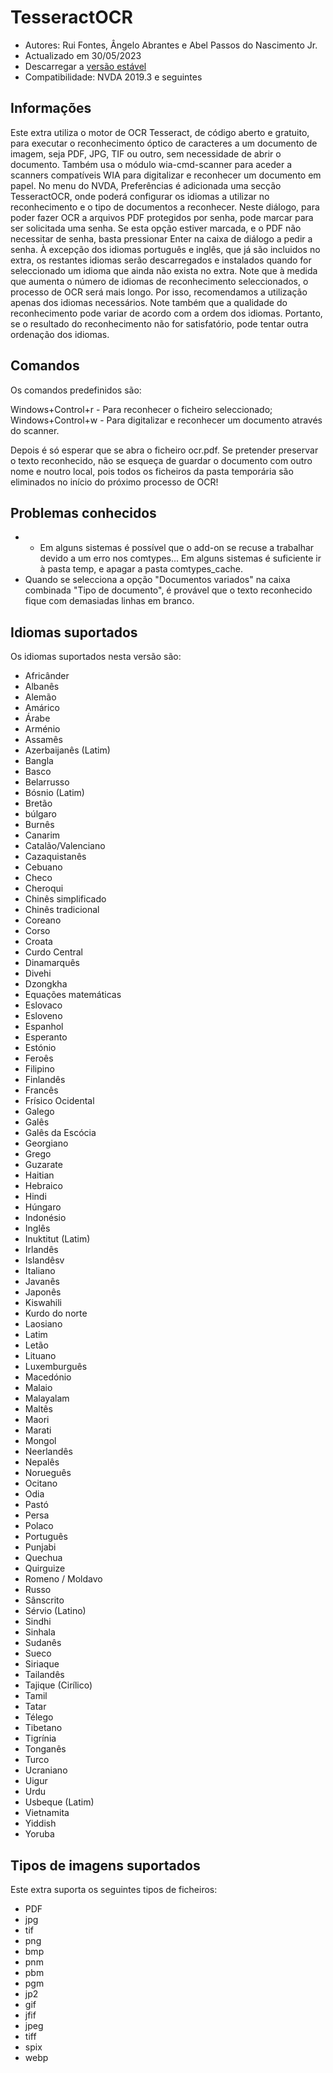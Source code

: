 # TesseractOCR


* Autores: Rui Fontes, Ângelo Abrantes e Abel Passos do Nascimento Jr.
* Actualizado em 30/05/2023
* Descarregar a [versão estável][1]
* Compatibilidade: NVDA 2019.3 e seguintes


## Informações

Este extra utiliza o motor de OCR Tesseract, de código aberto e gratuito, para executar o reconhecimento óptico de caracteres a um documento de imagem, seja PDF, JPG, TIF ou outro, sem necessidade de abrir o documento.
Também usa o módulo wia-cmd-scanner para aceder a scanners compatíveis WIA para digitalizar e reconhecer um documento em papel.
No menu do NVDA, Preferências é adicionada uma secção TesseractOCR, onde poderá configurar os idiomas a utilizar no reconhecimento e o tipo de documentos a reconhecer.
Neste diálogo, para poder fazer OCR a arquivos PDF protegidos por senha, pode marcar para ser solicitada uma senha.
Se esta opção estiver marcada, e o PDF não necessitar de senha, basta pressionar Enter na caixa de diálogo a pedir a senha.
À excepção dos idiomas português e inglês, que já são incluidos no extra, os restantes idiomas serão descarregados e instalados quando for seleccionado um idioma que ainda não exista no extra.
Note que à medida que aumenta o número de idiomas de reconhecimento seleccionados, o processo de OCR será mais longo.
Por isso, recomendamos a utilização apenas dos idiomas necessários.
Note também que a qualidade do reconhecimento pode variar de acordo com a ordem dos idiomas.
Portanto, se o resultado do reconhecimento não for satisfatório, pode tentar outra ordenação dos idiomas.


## Comandos

Os comandos predefinidos são:

Windows+Control+r - Para reconhecer o ficheiro seleccionado;
Windows+Control+w - Para digitalizar e reconhecer um documento através do scanner.

Depois é só esperar que se abra o ficheiro ocr.pdf.
Se pretender preservar o texto reconhecido, não se esqueça de guardar o documento com outro nome e noutro local, pois todos os ficheiros da pasta temporária são eliminados no início do próximo processo de OCR!


## Problemas conhecidos

* * Em alguns sistemas é possível que o add-on se recuse a trabalhar devido a um erro nos comtypes...
Em alguns sistemas é suficiente ir à pasta temp, e apagar a pasta comtypes_cache.
* Quando se selecciona a opção "Documentos variados" na caixa combinada "Tipo de documento", é provável que o texto reconhecido fique com demasiadas linhas em branco.


## Idiomas suportados

Os idiomas suportados nesta versão são:
* Africânder
* Albanês
* Alemão
* Amárico
* Árabe
* Arménio
* Assamês
* Azerbaijanês (Latim)
* Bangla
* Basco
* Belarrusso
* Bósnio (Latim)
* Bretão
* búlgaro
* Burnês
* Canarim
* Catalão/Valenciano
* Cazaquistanês
* Cebuano
* Checo
* Cheroqui
* Chinês simplificado
* Chinês tradicional
* Coreano
* Corso
* Croata
* Curdo Central
* Dinamarquês
* Divehi
* Dzongkha
* Equações matemáticas
* Eslovaco
* Esloveno
* Espanhol
* Esperanto
* Estónio
* Feroês
* Filipino
* Finlandês
* Francês
* Frísico Ocidental
* Galego
* Galês
* Galês da Escócia
* Georgiano
* Grego
* Guzarate
* Haitian
* Hebraico
* Hindi
* Húngaro
* Indonésio
* Inglês
* Inuktitut (Latim)
* Irlandês
* Islandêsv
* Italiano
* Javanês
* Japonês
* Kiswahili
* Kurdo do norte
* Laosiano
* Latim
* Letão
* Lituano
* Luxemburguês
* Macedónio
* Malaio
* Malayalam
* Maltês
* Maori
* Marati
* Mongol
* Neerlandês
* Nepalês 
* Norueguês
* Ocitano
* Odia
* Pastó
* Persa
* Polaco
* Português
* Punjabi
* Quechua
* Quirguize
* Romeno / Moldavo
* Russo
* Sânscrito
* Sérvio (Latino)
* Sindhi
* Sinhala
* Sudanês
* Sueco
* Siriaque
* Tailandês
* Tajique (Cirílico)
* Tamil
* Tatar
* Télego
* Tibetano
* Tigrínia
* Tonganês
* Turco
* Ucraniano
* Uigur
* Urdu
* Usbeque (Latim)
* Vietnamita
* Yiddish
* Yoruba

 
## Tipos de imagens suportados

Este extra suporta os seguintes tipos de ficheiros:
* PDF
* jpg
* tif
* png
* bmp
* pnm
* pbm
* pgm
* jp2
* gif
* jfif
* jpeg
* tiff
* spix
* webp


[1]: https://github.com/ruifontes/tesseractOCR/releases/download/2023.05.30/tesseractOCR-2023.05.30.nvda-addon
